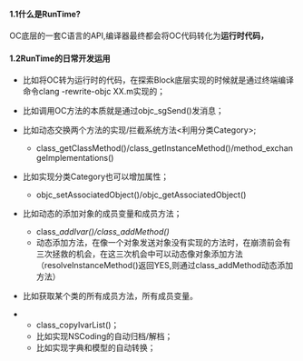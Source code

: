 #### 1.1什么是RunTime?

OC底层的一套C语言的API,编译器最终都会将OC代码转化为**运行时代码，**

#### 1.2RunTime的日常开发运用

* 比如将OC转为运行时的代码，在探索Block底层实现的时候就是通过终端编译命令clang -rewrite-objc XX.m实现的；

* 比如调用OC方法的本质就是通过objc\_sgSend\(\)发消息；

* 比如动态交换两个方法的实现/拦截系统方法&lt;利用分类Category&gt;;

  * class\_getClassMethod\(\)/class\_getInstanceMethod\(\)/method\_exchangeImplementations\(\)

* 比如实现分类Category也可以增加属性；

  * objc\_setAssociatedObject\(\)/objc\_getAssociatedObject\(\)

* 比如动态的添加对象的成员变量和成员方法；

  * class\__addIvar\(\)/class\_addMethod\(\)_
  * 动态添加方法，在像一个对象发送对象没有实现的方法时，在崩溃前会有三次拯救的机会，在这三次机会中可以动态像对象添加方法（resolveInstanceMethod\(\)返回YES,则通过class\_addMethod动态添加方法）

* 比如获取某个类的所有成员方法，所有成员变量。

* * class\_copyIvarList\(\)；
  * 比如实现NSCoding的自动归档/解档；
  * 比如实现字典和模型的自动转换；



